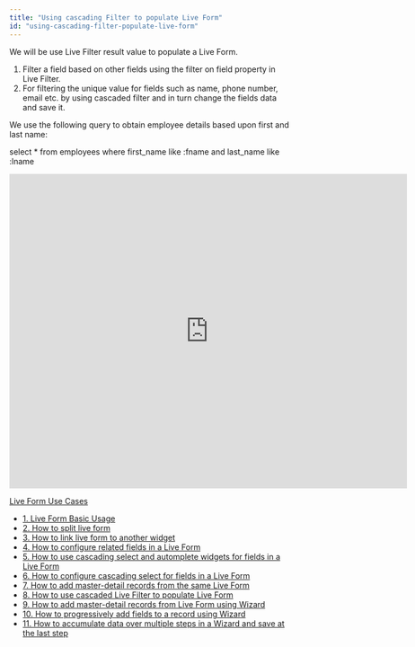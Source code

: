 ```yaml
---
title: "Using cascading Filter to populate Live Form"
id: "using-cascading-filter-populate-live-form"
---
```


We will be use Live Filter result value to populate a Live Form.

1. Filter a field based on other fields using the filter on field property in Live Filter.
2. For filtering the unique value for fields such as name, phone number, email etc. by using cascaded filter and in turn change the fields data and save it.

We use the following query to obtain employee details based upon first and last name:

select * from employees where first_name like :fname and last_name like :lname

<iframe width="708" height="560" src="https://docs.google.com/presentation/d/e/2PACX-1vTW25WmFg-BgHVFJ4-ho_972ImUe_ZXETzi1eM3x8QMh6OdOq6-kVulqGCfd50ex6kEz2AVNE_3oH0B/embed?start=false&amp;loop=false&amp;delayms=3000" frameborder="0" allowfullscreen="allowfullscreen" mozallowfullscreen="mozallowfullscreen" webkitallowfullscreen="webkitallowfullscreen"></iframe>

[Live Form Use Cases](/learn/app-development/widgets/datalive/live-form/liveform-use-cases/)

- [1. Live Form Basic Usage](/learn/app-development/widgets/datalive/live-form/live-form-basic-usage/)
- [2. How to split live form](/learn/how-tos/live-form-tabbed-form/)
- [3. How to link live form to another widget](/learn/how-tos/live-form-linking-another-widget/)
- [4. How to configure related fields in a Live Form](/learn/how-tos/live-form-related-fields/)
- [5. How to use cascading select and automplete widgets for fields in a Live Form](/learn/how-tos/using-cascading-select-autocomplete-live-form-fields/)
- [6. How to configure cascading select for fields in a Live Form](/learn/how-tos/using-cascading-select-within-live-form/)
- [7. How to add master-detail records from the same Live Form](/learn/how-tos/adding-master-detail-records-transaction/)
- [8. How to use cascaded Live Filter to populate Live Form](/learn/how-tos/using-cascading-filter-populate-live-form/)
- [9. How to add master-detail records from Live Form using Wizard](/learn/how-tos/using-wizard-master-detail-live-form/)
- [10. How to progressively add fields to a record using Wizard](/learn/how-tos/using-wizard-progressive-data-entry-live-form/)
- [11. How to accumulate data over multiple steps in a Wizard and save at the last step](/learn/how-tos/using-wizard-cumulative-data-entry-live-form/)
